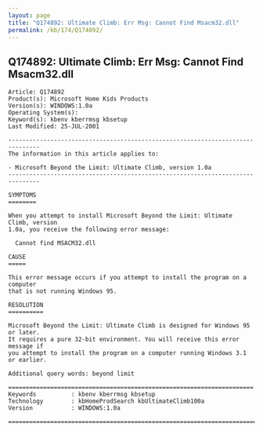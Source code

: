 ```yaml
---
layout: page
title: "Q174892: Ultimate Climb: Err Msg: Cannot Find Msacm32.dll"
permalink: /kb/174/Q174892/
---
```


## Q174892: Ultimate Climb: Err Msg: Cannot Find Msacm32.dll

	Article: Q174892
	Product(s): Microsoft Home Kids Products
	Version(s): WINDOWS:1.0a
	Operating System(s): 
	Keyword(s): kbenv kberrmsg kbsetup
	Last Modified: 25-JUL-2001
	
	-------------------------------------------------------------------------------
	The information in this article applies to:
	
	- Microsoft Beyond the Limit: Ultimate Climb, version 1.0a 
	-------------------------------------------------------------------------------
	
	SYMPTOMS
	========
	
	When you attempt to install Microsoft Beyond the Limit: Ultimate Climb, version
	1.0a, you receive the following error message:
	
	  Cannot find MSACM32.dll
	
	CAUSE
	=====
	
	This error message occurs if you attempt to install the program on a computer
	that is not running Windows 95.
	
	RESOLUTION
	==========
	
	Microsoft Beyond the Limit: Ultimate Climb is designed for Windows 95 or later.
	It requires a pure 32-bit environment. You will receive this error message if
	you attempt to install the program on a computer running Windows 3.1 or earlier.
	
	Additional query words: beyond limit
	
	======================================================================
	Keywords          : kbenv kberrmsg kbsetup 
	Technology        : kbHomeProdSearch kbUltimateClimb100a
	Version           : WINDOWS:1.0a
	
	=============================================================================
	

